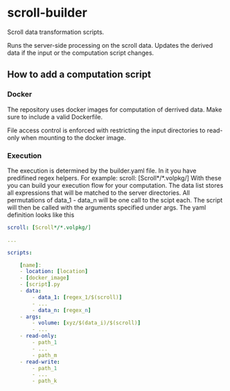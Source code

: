 # scroll-builder
Scroll data transformation scripts.

Runs the server-side processing on the scroll data.
Updates the derived data if the input or the computation script changes.

## How to add a computation script

### Docker

The repository uses docker images for computation of derrived data.
Make sure to include a valid Dockerfile.

File access control is enforced with restricting the input directories to read-only when mounting to the docker image.

### Execution

The execution is determined by the builder.yaml file.
In it you have predifined regex helpers.
For example: scroll: [Scroll*/*.volpkg/]
With these you can build your execution flow for your computation.
The data list stores all expressions that will be matched to the server directories. All permutations of data_1 - data_n will be one call to the scipt each.
The script will then be called with the arguments specified under args.
The yaml definition looks like this

```yaml
scroll: [Scroll*/*.volpkg/]

...

scripts: 

    [name]:
    - location: [location]
    - [docker_image]
    - [script].py
    - data:
        - data_1: [regex_1/$(scroll)]
        - ...
        - data_n: [regex_n]
    - args:
        - volume: [xyz/$(data_i)/$(scroll)]
        - ...
    - read-only:
        - path_1
        - ...
        - path_m
    - read-write:
        - path_1
        - ...
        - path_k
```
